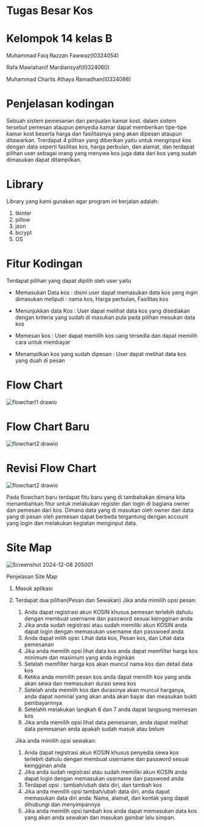 # Tugas Besar Kos #

# Kelompok 14 kelas B

Muhammad Faiq Razzan Fawwaz(I0324054)

Rafa Mawlahanif Mardiansyaf(I0324060)

Muhammad Charits Athaya Ramadhan(I0324086)

# Penjelasan kodingan

Sebuah sistem pemesanan dan penjualan kamar kost. dalam sistem tersebut pemesan ataupun penyedia kamar dapat memberikan tipe-tipe kamar kost beserta harga dan fasilitasnya yang akan dipesan ataupun ditawarkan. Trerdapat 4 pilihan yang diberikan yaitu untuk menginput kos dengan data seperti fasilitas kos, harga perbulan, dan alamat, dan terdapat pilihan user sebagai orang yang menywa kos juga data dari kos yang sudah dimasukan dapat ditampilkan.

# Library
Library yang kami gunakan agar program ini berjalan adalah:
1. tkinter
2. pillow
3. json
4. bcrypt
5. OS

# Fitur Kodingan

Terdapat pilihan yang dapat dipilih oleh user yaitu

- Memasukan Data kos : disini user dapat memasukan data kos yang ingin dimasukan meliputi : nama kos, Harga perbulan, Fasilitas kos

- Menunjukkan data Kos : User dapat melihat data kos yang disediakan dengan kriteria yang sudah di masukan pula pada pilihan mesukan data kos

- Memesan kos : User dapat memilih kos uang tersedia dan dapat memilih cara untuk membayar

- Menampilkan kos yang sudah dipesan : User dapat melihat data kos yang duah di pesan

# Flow Chart
![flowchart1 drawio](https://github.com/user-attachments/assets/32c506fc-9dd4-4f1c-a637-649d14f77f16)

# Flow Chart Baru

![flowchart2 drawio](https://github.com/MuhammadFaiqRazzan/Tugas-Besar-Kos/blob/main/Flowchart%20tubes%20kos.jpg)

# Revisi Flow Chart

![flowchart2 drawio](https://github.com/MuhammadFaiqRazzan/Tugas-Besar-Kos/blob/8b57591c514efacaafccea6ebe1c7334fb4fa599/revisiflowchart.jpg)

Pada flowchart baru terdapat fitu baru yang di tambahakan dimana kita menambahkan fitur untuk melakukan register dan login di bagiana owner dan pemesan dari kos. Dimana data yang di masukan oleh owner dan data yang di pesan oleh pemesan dapat berbeda tergantung dengan account yang login dan melakukan kegiatan menginput data.

# Site Map

![Screenshot 2024-12-08 205001](https://github.com/user-attachments/assets/59b2e58c-cb62-457c-b16b-1c8fa736b6f0)

Penjelasan Site Map
1. Masuk aplikasi
2. Terdapat dua pilihan(Pesan dan Sewakan)
   Jika anda mimilih opsi pesan:
   1. Anda dapat registrasi akun KOSIN khusus pemesan terlebih dahulu dengan membuat username dan password sesuai keingginan anda
   2. Jika anda sudah registrasi atau sudah memiliki akun KOSIN anda dapat login dengan memasukan username dan passwoed anda
   3. Anda dapat milih opsi: Lihat data kos, Pesan kos, dan Lihat data pemesanan
   4. Jika anda memilih opsi lihat data kos anda dapat memfilter harga kos minimum dan maximum yang anda inginkan
   5. Setelah memfilter harga kos akan muncul nama kos dan detail data kos
   6. Ketika anda memilih pesan kos anda dapat memilih kos yang anda akan sewa dan memasukan durasi sewa kos
   7. Setelah anda memilih kos dan durasinya akan muncul harganya, anda dapat nominal yang akan anda akan bayar dan measukan bukti pembayarnnya
   8. Setelahh melakukan langkah 6 dan 7 anda dapat langsung memesan kos
   9. Jika anda memilih opsi lihat data pemesanan, anda dapat melihat data pemesanan anda apakah sudah masuk atau belum

   Jika anda mimilih opsi sewakan:
   1. Anda dapat registrasi akun KOSIN khusus penyedia sewa kos terlebih dahulu dengan membuat username dan password sesuai keingginan anda
   2. Jika anda sudah registrasi atau sudah memiliki akun KOSIN anda dapat login dengan memasukan username dan passwoed anda
   3. Terdapat opsi : tambah/ubah data diri, dan tambah kos
   4. Jika anda memilih opsi tambah/ubah data diri, anda dapat memasukan data diri anda: Nama, alamat, dan kontak yang dapat dihubungi dan menyimpannya
   5. Jika anda memilih opsi tambah kos anda dapat memasukan data kos yang akan anda sewakan dan masukan gambar lalu simpan.




